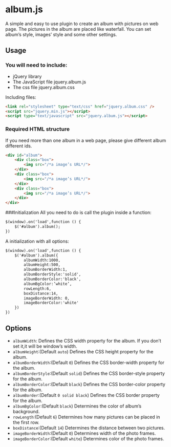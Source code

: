 # album.js

A simple and easy to use plugin to create an album with pictures on web page. The pictures in the album are placed like waterfall. You can set album’s style, images’ style and some other settings.

## Usage
### You will need to include:
- jQuery library
- The JavaScript file jquery.album.js 
- The css file jquery.album.css

Including files:
```html
<link rel="stylesheet" type="text/css" href="jquery.album.css" />
<script src="jquery.min.js"></script>
<script type="text/javascript" src="jquery.album.js"></script>
```
### Required HTML structure
If you need more than one album in a web page, please give different album different ids.
```html
<div id="album">
    <div class="box">
        <img src="/*a image’s URL*/">
    </div>
    <div class="box">
        <img src="/*a image’s URL*/">
    </div>
    <div class="box">
        <img src="/*a image’s URL*/">
    </div>
</div>
```
###Initialization
All you need to do is call the plugin inside a function:
```html
$(window).on('load',function () {
    $('#album').album();
})
```
A initialization with all options:
```html
$(window).on('load',function () {
    $('#album').album({
        albumWidth:1000,
        albumHeight:500,
        albumBorderWidth:1,
        albumBorderStyle:'solid',
        albumBorderColor:'black',
        albumBgColor:’white’,
        rowLength:6,
        boxDistance:14,
        imageBorderWidth: 0,
        imageBorderColor:'white'
    })
})
```
## Options
- `albumWidth`: Defines the CSS width property for the album. If you don’t set it,it will be window’s width.
- `albumHeight`:(Default `auto`) Defines the CSS height property for the album.
- `albumBorderWidth`:(Default `0`) Defines the CSS border-width property for the album.
- `albumBorderStyle`:(Default `solid`) Defines the CSS border-style property for the album.
- `albumBorderColor`:(Default `black`) Defines the CSS border-color property for the album.
- `albumBorder`:(Default `0 solid black`) Defines the CSS border property for the album.
- `albumBgColor`:(Default `black`) Determines the color of album’s background.
- `rowLength`:(Default `6`) Determines how many pictures can be placed in the first row.
- `boxDistance`:(Default `14`) Determines the distance between two pictures.
- `imageBorderWidth`:(Default `0`) Determines width of the photo frames.
- `imageBorderColor`:(Default `white`) Determines color of the photo frames.





